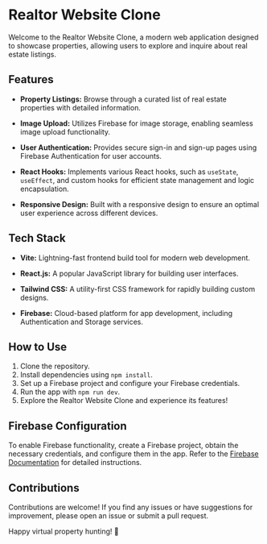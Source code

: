 # Realtor Website Clone

Welcome to the Realtor Website Clone, a modern web application designed to showcase properties, allowing users to explore and inquire about real estate listings.

## Features

- **Property Listings:** Browse through a curated list of real estate properties with detailed information.

- **Image Upload:** Utilizes Firebase for image storage, enabling seamless image upload functionality.

- **User Authentication:** Provides secure sign-in and sign-up pages using Firebase Authentication for user accounts.

- **React Hooks:** Implements various React hooks, such as `useState`, `useEffect`, and custom hooks for efficient state management and logic encapsulation.

- **Responsive Design:** Built with a responsive design to ensure an optimal user experience across different devices.

## Tech Stack

- **Vite:** Lightning-fast frontend build tool for modern web development.

- **React.js:** A popular JavaScript library for building user interfaces.

- **Tailwind CSS:** A utility-first CSS framework for rapidly building custom designs.

- **Firebase:** Cloud-based platform for app development, including Authentication and Storage services.

## How to Use

1. Clone the repository.
2. Install dependencies using `npm install`.
3. Set up a Firebase project and configure your Firebase credentials.
4. Run the app with `npm run dev`.
5. Explore the Realtor Website Clone and experience its features!

## Firebase Configuration

To enable Firebase functionality, create a Firebase project, obtain the necessary credentials, and configure them in the app. Refer to the [Firebase Documentation](https://firebase.google.com/docs) for detailed instructions.

## Contributions

Contributions are welcome! If you find any issues or have suggestions for improvement, please open an issue or submit a pull request.



Happy virtual property hunting! 🏡
